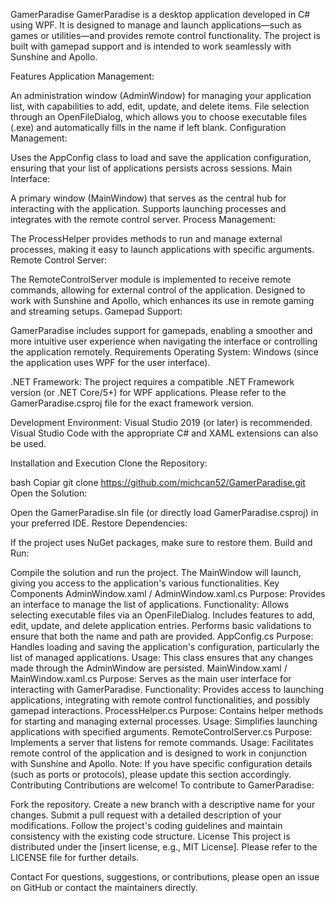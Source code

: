 GamerParadise
GamerParadise is a desktop application developed in C# using WPF. It is designed to manage and launch applications—such as games or utilities—and provides remote control functionality. The project is built with gamepad support and is intended to work seamlessly with Sunshine and Apollo.

Features
Application Management:

An administration window (AdminWindow) for managing your application list, with capabilities to add, edit, update, and delete items.
File selection through an OpenFileDialog, which allows you to choose executable files (.exe) and automatically fills in the name if left blank.
Configuration Management:

Uses the AppConfig class to load and save the application configuration, ensuring that your list of applications persists across sessions.
Main Interface:

A primary window (MainWindow) that serves as the central hub for interacting with the application.
Supports launching processes and integrates with the remote control server.
Process Management:

The ProcessHelper provides methods to run and manage external processes, making it easy to launch applications with specific arguments.
Remote Control Server:

The RemoteControlServer module is implemented to receive remote commands, allowing for external control of the application.
Designed to work with Sunshine and Apollo, which enhances its use in remote gaming and streaming setups.
Gamepad Support:

GamerParadise includes support for gamepads, enabling a smoother and more intuitive user experience when navigating the interface or controlling the application remotely.
Requirements
Operating System:
Windows (since the application uses WPF for the user interface).

.NET Framework:
The project requires a compatible .NET Framework version (or .NET Core/5+) for WPF applications. Please refer to the GamerParadise.csproj file for the exact framework version.

Development Environment:
Visual Studio 2019 (or later) is recommended. Visual Studio Code with the appropriate C# and XAML extensions can also be used.

Installation and Execution
Clone the Repository:

bash
Copiar
git clone https://github.com/michcan52/GamerParadise.git
Open the Solution:

Open the GamerParadise.sln file (or directly load GamerParadise.csproj) in your preferred IDE.
Restore Dependencies:

If the project uses NuGet packages, make sure to restore them.
Build and Run:

Compile the solution and run the project. The MainWindow will launch, giving you access to the application's various functionalities.
Key Components
AdminWindow.xaml / AdminWindow.xaml.cs
Purpose:
Provides an interface to manage the list of applications.
Functionality:
Allows selecting executable files via an OpenFileDialog.
Includes features to add, edit, update, and delete application entries.
Performs basic validations to ensure that both the name and path are provided.
AppConfig.cs
Purpose:
Handles loading and saving the application's configuration, particularly the list of managed applications.
Usage:
This class ensures that any changes made through the AdminWindow are persisted.
MainWindow.xaml / MainWindow.xaml.cs
Purpose:
Serves as the main user interface for interacting with GamerParadise.
Functionality:
Provides access to launching applications, integrating with remote control functionalities, and possibly gamepad interactions.
ProcessHelper.cs
Purpose:
Contains helper methods for starting and managing external processes.
Usage:
Simplifies launching applications with specified arguments.
RemoteControlServer.cs
Purpose:
Implements a server that listens for remote commands.
Usage:
Facilitates remote control of the application and is designed to work in conjunction with Sunshine and Apollo.
Note:
If you have specific configuration details (such as ports or protocols), please update this section accordingly.
Contributing
Contributions are welcome! To contribute to GamerParadise:

Fork the repository.
Create a new branch with a descriptive name for your changes.
Submit a pull request with a detailed description of your modifications.
Follow the project's coding guidelines and maintain consistency with the existing code structure.
License
This project is distributed under the [insert license, e.g., MIT License]. Please refer to the LICENSE file for further details.

Contact
For questions, suggestions, or contributions, please open an issue on GitHub or contact the maintainers directly.
